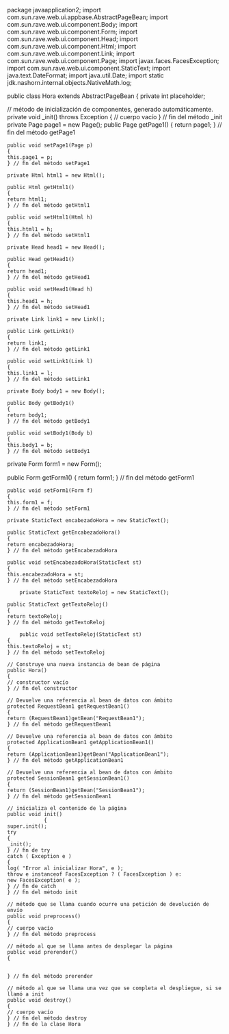 package javaapplication2;
import com.sun.rave.web.ui.appbase.AbstractPageBean; 
import com.sun.rave.web.ui.component.Body;
import com.sun.rave.web.ui.component.Form; 
import com.sun.rave.web.ui.component.Head; 
import com.sun.rave.web.ui.component.Html; 
import com.sun.rave.web.ui.component.Link; 
import com.sun.rave.web.ui.component.Page; 
import javax.faces.FacesException;
import com.sun.rave.web.ui.component.StaticText; 
import java.text.DateFormat;
import java.util.Date;
import static jdk.nashorn.internal.objects.NativeMath.log;

public class Hora extends AbstractPageBean
{
private int placeholder;

// método de inicialización de componentes, generado automáticamente. private void _init() throws Exception
{
// cuerpo vacío
} // ﬁn del método _init
private Page page1 = new Page(); public Page getPage1()
{
	return page1;
	} // ﬁn del método getPage1

	public void setPage1(Page p)
	{
	this.page1 = p;
	} // ﬁn del método setPage1

	private Html html1 = new Html();

	public Html getHtml1()
	{
	return html1;
	} // ﬁn del método getHtml1

	public void setHtml1(Html h)
	{
	this.html1 = h;
	} // ﬁn del método setHtml1

	private Head head1 = new Head();

	public Head getHead1()
	{
	return head1;
	} // ﬁn del método getHead1

	public void setHead1(Head h)
	{
	this.head1 = h;
	} // ﬁn del método setHead1

	private Link link1 = new Link();

	public Link getLink1()
	{
	return link1;
	} // ﬁn del método getLink1

	public void setLink1(Link l)
	{
	this.link1 = l;
	} // ﬁn del método setLink1

	private Body body1 = new Body();

	public Body getBody1()
	{
	return body1;
	} // ﬁn del método getBody1

	public void setBody1(Body b)
	{
	this.body1 = b;
	} // ﬁn del método setBody1

private Form form1 = new Form();

public Form getForm1()
      {
	return form1;
	} // ﬁn del método getForm1

	public void setForm1(Form f)
	{
	this.form1 = f;
	} // ﬁn del método setForm1

	private StaticText encabezadoHora = new StaticText();

	public StaticText getEncabezadoHora()
	{
	return encabezadoHora;
	} // ﬁn del método getEncabezadoHora
	
	public void setEncabezadoHora(StaticText st)
	{
	this.encabezadoHora = st;
	} // ﬁn del método setEncabezadoHora
	
	 	private StaticText textoReloj = new StaticText();	
	
	public StaticText getTextoReloj()
	{
	return textoReloj;
	} // ﬁn del método getTextoReloj
	
	 	public void setTextoReloj(StaticText st)	
	{
	this.textoReloj = st;
	} // ﬁn del método setTextoReloj
	
	// Construye una nueva instancia de bean de página
	public Hora()
	{
	// constructor vacío
	} // ﬁn del constructor
	
	// Devuelve una referencia al bean de datos con ámbito
	protected RequestBean1 getRequestBean1()
	{
	return (RequestBean1)getBean("RequestBean1");
	} // ﬁn del método getRequestBean1
	
	// Devuelve una referencia al bean de datos con ámbito
	protected ApplicationBean1 getApplicationBean1()
	{
	return (ApplicationBean1)getBean("ApplicationBean1");
	} // ﬁn del método getApplicationBean1
	
	// Devuelve una referencia al bean de datos con ámbito
	protected SessionBean1 getSessionBean1()
	{
	return (SessionBean1)getBean("SessionBean1");
	} // ﬁn del método getSessionBean1
	
	// inicializa el contenido de la página
	public void init()
                {
	super.init();
	try
	{
	_init();
	} // ﬁn de try
	catch ( Exception e )
	{
	log( "Error al inicializar Hora", e );
	throw e instanceof FacesException ? ( FacesException ) e:
	new FacesException( e );
	} // ﬁn de catch
	} // ﬁn del método init
	
	// método que se llama cuando ocurre una petición de devolución de envío
	public void preprocess()
	{
	// cuerpo vacío
	} // ﬁn del método preprocess
	
	// método al que se llama antes de desplegar la página
	public void prerender()
	{


	} // ﬁn del método prerender

	// método al que se llama una vez que se completa el despliegue, si se llamó a init
	public void destroy()
	{
	// cuerpo vacío
	} // ﬁn del método destroy
	} // ﬁn de la clase Hora



        

